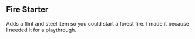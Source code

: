 ﻿## Fire Starter
Adds a flint and steel item so you could start a forest fire. I made it because I needed it for a playthrough.
